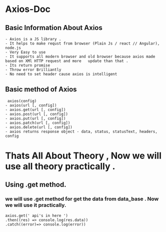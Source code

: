 # Axios-Doc
## Basic Information About Axios
```
- Axios is a JS library . 
- It helps to make requst from browser (Plain Js / react // Angular), node.js
- Very Easy to use
- It supports all modern browser and old browser because axios made based on XMl HTTP request and more   update than that .
- Its return promise
- Throw error Brilliantly
- No need to set header cause axios is intelligent

```
## Basic method of Axios
```
 axios(config)
- axios(url [, config])
- axios.get(url [, config])
- axios.post(url [, config])
- axios.put(url [, config])
- axios.patch(url [, config])
- axios.delete(url [, config])
- axios returns response object - data, status, statusText, headers, config
```
# Thats All About Theory , Now we will use all theory practically .

## Using .get method. 
### we will use .get method for get the data from data_base . Now we will use it practically.
```
axios.get(' api's in here ')
.then((res) => console.log(res.data))
.catch((error)=> console.log(error))

```
